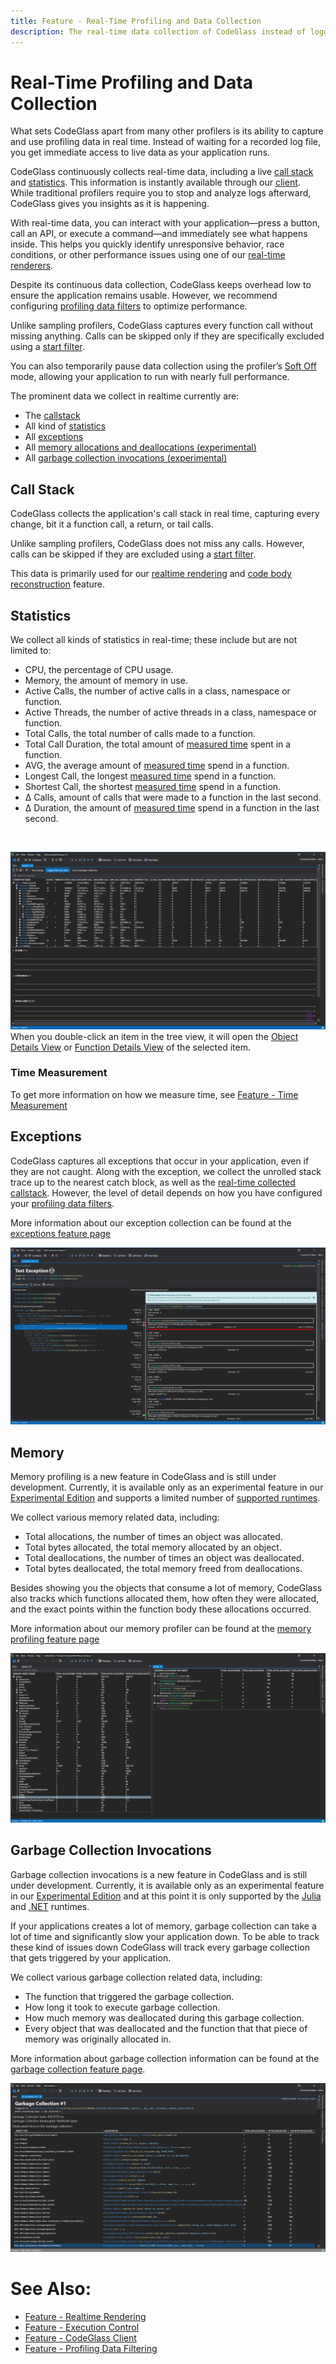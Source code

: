 ```yaml
---
title: Feature - Real-Time Profiling and Data Collection
description: The real-time data collection of CodeGlass instead of logging.
---
```

# Real-Time Profiling and Data Collection
What sets CodeGlass apart from many other profilers is its ability to capture and use profiling data in real time. Instead of waiting for a recorded log file, you get immediate access to live data as your application runs.

CodeGlass continuously collects real-time data, including a live [call stack](#callstack) and [statistics](#statistics). This information is instantly available through our [client](CodeGlassClient.md). While traditional profilers require you to stop and analyze logs afterward, CodeGlass gives you insights as it is happening.

With real-time data, you can interact with your application—press a button, call an API, or execute a command—and immediately see what happens inside. This helps you quickly identify unresponsive behavior, race conditions, or other performance issues using one of our [real-time renderers](RealtimeRendering.md).

Despite its continuous data collection, CodeGlass keeps overhead low to ensure the application remains usable. However, we recommend configuring [profiling data filters](ProfilingDataFiltering.md) to optimize performance.

Unlike sampling profilers, CodeGlass captures every function call without missing anything. Calls can be skipped only if they are specifically excluded using a [start filter](ProfilingDataFiltering.md#application-instance-start-filters).

You can also temporarily pause data collection using the profiler’s [Soft Off](ApplicationInstanceExecutionControl.md#soft-off) mode, allowing your application to run with nearly full performance.

The prominent data we collect in realtime currently are:
- The [callstack](#callstack)
- All kind of [statistics](#statistics)
- All [exceptions](#exceptions)
- All [memory allocations and deallocations (experimental)](#memory)
- All [garbage collection invocations (experimental)](#garbage-collection-invocations)

## Call Stack
CodeGlass collects the application's call stack in real time, capturing every change, bit it a function call, a return, or tail calls.

Unlike sampling profilers, CodeGlass does not miss any calls. However, calls can be skipped if they are excluded using a [start filter](ProfilingDataFiltering.md#application-instance-start-filters).

This data is primarily used for our [realtime rendering](RealtimeRendering.md) and [code body reconstruction](CodeBodyReconstruction.md) feature.

## Statistics
We collect all kinds of statistics in real-time; these include but are not limited to:

- CPU, the percentage of CPU usage.
- Memory, the amount of memory in use.
- Active Calls, the number of active calls in a class, namespace or function.
- Active Threads, the number of active threads in a class, namespace or function. <br/>
- Total Calls, the total number of calls made to a function.
- Total Call Duration, the total amount of [measured time](#time-measurement) spent in a function.
- AVG, the average amount of [measured time](#time-measurement) spend in a function.
- Longest Call, the longest [measured time](#time-measurement) spend in a function.
- Shortest Call, the shortest [measured time](#time-measurement) spend in a function.
- Δ Calls, amount of calls that were made to a function in the last second.
- Δ Duration, the amount of [measured time](#time-measurement) spend in a function in the last second.


<br>

![assets/img/ApplicationInstanceWindow/StatisticsWindow.png](../../assets/img/ApplicationInstanceWindow/StatisticsWindow.png)
When you double-click an item in the tree view, it will open the [Object Details View](../views/ApplicationInstanceDockWindow/ObjectDetailsView.md) or [Function Details View](../views/ApplicationInstanceDockWindow/CodeMemberDetailsView.md) of the selected item.

### Time Measurement
To get more information on how we measure time, see [Feature - Time Measurement](TimeMessurement.md)

## Exceptions
CodeGlass captures all exceptions that occur in your application, even if they are not caught.
Along with the exception, we collect the unrolled stack trace up to the nearest catch block, as well as the [real-time collected callstack](#call-stack). However, the level of detail depends on how you have configured your [profiling data filters](ProfilingDataFiltering.md).

More information about our exception collection can be found at the [exceptions feature page](Exceptions)
<br>

![assets/img/ApplicationInstanceWindow/AppInstanceExceptionDetails.png](../../assets/img/ApplicationInstanceWindow/AppInstanceExceptionDetails.png)

## Memory
Memory profiling is a new feature in CodeGlass and is still under development. Currently, it is available only as an experimental feature in our [Experimental Edition](../Editions/Experimental.md) and supports a limited number of [supported runtimes](supportedruntimes.md).

We collect various memory related data, including:
- Total allocations, the number of times an object was allocated.
- Total bytes allocated, the total memory allocated by an object.
- Total deallocations, the number of times an object was deallocated.
- Total bytes deallocated, the total memory freed from deallocations.

Besides showing you the objects that consume a lot of memory, CodeGlass also tracks which functions allocated them, how often they were allocated, and the exact points within the function body these allocations occurred.

More information about our memory profiler can be found at the [memory profiling feature page](MemoryProfiling)
<br>

![assets/img/ApplicationInstanceWindow/MemoryStatisticsOverview.png](../../assets/img/ApplicationInstanceWindow/MemoryStatisticsOverview.png)

## Garbage Collection Invocations
Garbage collection invocations is a new feature in CodeGlass and is still under development. Currently, it is available only as an experimental feature in our [Experimental Edition](../Editions/Experimental.md) and at this point it is only supported by the [Julia](supportedruntimes.md#julia) and [.NET](supportedruntimes.md#net-framework) runtimes.

If your applications creates a lot of memory, garbage collection can take a lot of time and significantly slow your application down. To be able to track these kind of issues down CodeGlass will track every garbage collection that gets triggered by your application. 

We collect various garbage collection related data, including:
- The function that triggered the garbage collection.
- How long it took to execute garbage collection.
- How much memory was deallocated during this garbage collection.
- Every object that was deallocated and the function that that piece of memory was originally allocated in.

More information about garbage collection information can be found at the [garbage collection feature page](GarbageCollection).
<br>

![assets/img/ApplicationInstanceWindow/GarbageCollectionInvokedWindow.png](../../assets/img/ApplicationInstanceWindow/GarbageCollectionInvokedWindow.png)

# See Also:
- [Feature - Realtime Rendering](RealtimeRendering.md)
- [Feature - Execution Control](ApplicationInstanceExecutionControl.md)
- [Feature - CodeGlass Client](CodeGlassClient.md)
- [Feature - Profiling Data Filtering](ProfilingDataFiltering.md)